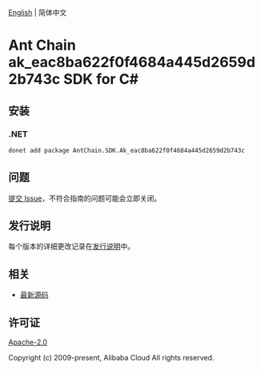 [English](README.md) | 简体中文

# Ant Chain ak_eac8ba622f0f4684a445d2659d2b743c SDK for C#

## 安装

### .NET

```bash
donet add package AntChain.SDK.Ak_eac8ba622f0f4684a445d2659d2b743c
```

## 问题

[提交 Issue](https://github.com/alipay/antchain-openapi-prod-sdk/issues/new)，不符合指南的问题可能会立即关闭。

## 发行说明

每个版本的详细更改记录在[发行说明](./ChangeLog.txt)中。

## 相关

* [最新源码](https://github.com/antchain-openapi-prod-sdk)

## 许可证

[Apache-2.0](http://www.apache.org/licenses/LICENSE-2.0)

Copyright (c) 2009-present, Alibaba Cloud All rights reserved.
